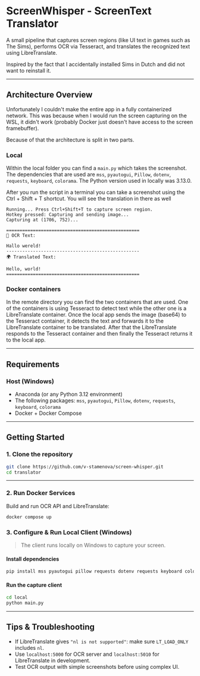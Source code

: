 # ScreenWhisper - ScreenText Translator

A small pipeline that captures screen regions (like UI text in games such as The Sims), performs OCR via Tesseract, and translates the recognized text using LibreTranslate.

Inspired by the fact that I accidentally installed Sims in Dutch and did not want to reinstall it.

---

## Architecture Overview

Unfortunately I couldn't make the entire app in a fully containerized network. This was because when I would run the screen capturing on the WSL, it didn't work (probably Docker just doesn't have access to the screen framebuffer).

Because of that the architecture is split in two parts.

### Local

Within the local folder you can find a `main.py` which takes the screenshot. The dependencies that are used are `mss`, `pyautogui`, `Pillow`, `dotenv`, `requests`, `keyboard`, `colorama`. The Python version used in locally was 3.13.0.

After you run the script in a terminal you can take a screenshot using the Ctrl + Shift + T shortcut. You will see the translation in there as well

```
Running... Press Ctrl+Shift+T to capture screen region.
Hotkey pressed: Capturing and sending image...
Capturing at (1706, 752)...

==================================================
📝 OCR Text:

Hallo wereld!
--------------------------------------------------
🌍 Translated Text:

Hello, world!
==================================================
```

### Docker containers

In the remote directory you can find the two containers that are used. One of the containers is using Tesseract to detect text while the other one is a LibreTranslate container. Once the local app sends the image (base64) to the Tesseract container, it detects the text and forwards it to the LibreTranslate container to be translated. After that the LibreTranslate responds to the Tesseract container and then finally the Tesseract returns it to the local app.

---

## Requirements

### Host (Windows)
- Anaconda (or any Python 3.12 environment)
- The following packages: `mss`, `pyautogui`, `Pillow`, `dotenv`, `requests`, `keyboard`, `colorama`
- Docker + Docker Compose

---

## Getting Started

### 1. Clone the repository

```bash
git clone https://github.com/v-stamenova/screen-whisper.git
cd translator
```

---

### 2. Run Docker Services

Build and run OCR API and LibreTranslate:

```bash
docker compose up
```

### 3. Configure & Run Local Client (Windows)

> The client runs locally on Windows to capture your screen.

#### Install dependencies

```bash
pip install mss pyautogui pillow requests dotenv requests keyboard colorama
```

#### Run the capture client

```bash
cd local
python main.py
```

---


## Tips & Troubleshooting

- If LibreTranslate gives `"nl is not supported"`: make sure `LT_LOAD_ONLY` includes `nl`.
- Use `localhost:5000` for OCR server and `localhost:5010` for LibreTranslate in development.
- Test OCR output with simple screenshots before using complex UI.

